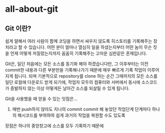 # all-about-git

## Git 이란?
쉽게 말해서 여러 사람이 함께 코딩을 하면서 싸우지 않도록 히스토리를 기록해주는 장치라고 할 수 있습니다. 어떤 분이 얼마나 열심히 일을 하셨는지부터 어떤 놈이 무슨 짓을 언제 어떻게 저질렀는지까지 꼼꼼히 기록해주는 고마운 심판같은 존재입니다.

Git은, 
일단 처음에는 모든 소스를 동기화 해야 하겠습니다만, 그 이후부터는 이전 commit한 내용과 다른 부분만을 기록해나가기 때문에 매우 빠르게 기록 작업이 이루어지게 됩니다. 되며 기본적으로 repository를 clone 하는 순간 그때까지의 모든 소스를 일단 로컬에 다운로드 받게 되기에, 작업자 모두의 컴퓨터와 서버에서 동시에 소스코드가 증발하지 않는 이상 어떻게든 날아간 소스를 되살릴 수 있게 됩니다.

Git을 사용했을 때 얻을 수 있는 잇점은...


1. 매번 push하지 않아도 지나의 commit 
commit 해 놓았던 작업단계 단계마다 하나의 해시코드를 부여하여 쉽게 과거의 작업을 복원할 수도 있도록

장점은 하나의 중앙창고에 소스를 모두 기록하기 때문에 
